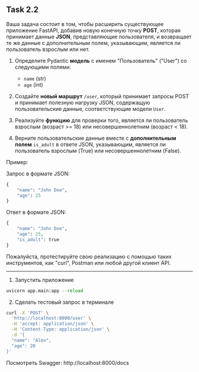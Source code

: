 ## Task 2.2

Ваша задача состоит в том, чтобы расширить существующее приложение FastAPI, добавив новую конечную точку **POST**, которая принимает данные **JSON**, представляющие пользователя, и возвращает те же данные с дополнительным полем, указывающим, является ли пользователь взрослым или нет.

1. Определите Pydantic **модель** с именем "Пользователь" ("User") со следующими полями:
   - `name` (str)
   - `age` (int)

2. Создайте **новый маршрут** `/user`, который принимает запросы POST и принимает полезную нагрузку JSON, содержащую пользовательские данные, соответствующие модели `User`.

3. Реализуйте **функцию** для проверки того, является ли пользователь взрослым (возраст >= 18) или несовершеннолетним (возраст < 18).

4. Верните пользовательские данные вместе с **дополнительным полем** `is_adult` в ответе JSON, указывающим, является ли пользователь взрослым (True) или несовершеннолетним (False).

Пример:

Запрос в формате JSON:
```python
{
    "name": "John Doe",
    "age": 25
}
```
Ответ в формате JSON:
```python
{
    "name": "John Doe",
    "age": 25,
    "is_adult": true
}
```
Пожалуйста, протестируйте свою реализацию с помощью таких инструментов, как "curl", Postman или любой другой клиент API.

---

1. Запустить приложение
```python
uvicorn app.main:app --reload
```
2. Сделать тестовый запрос в терминале
```bash
curl -X 'POST' \
  'http://localhost:8000/user' \
  -H 'accept: application/json' \
  -H 'Content-Type: application/json' \
  -d '{
  "name": "Alex",
  "age": 20
}'
```

Посмотреть Swagger: http://localhost:8000/docs
